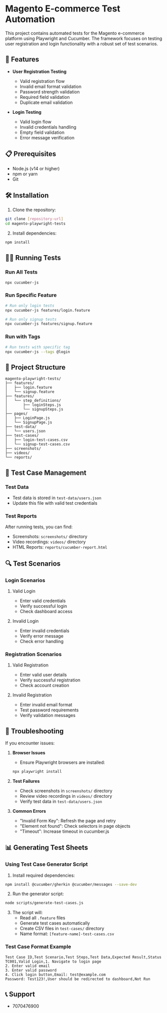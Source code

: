 # Magento E-commerce Test Automation

This project contains automated tests for the Magento e-commerce platform using Playwright and Cucumber. The framework focuses on testing user registration and login functionality with a robust set of test scenarios.

## 🚀 Features

- **User Registration Testing**

  - Valid registration flow
  - Invalid email format validation
  - Password strength validation
  - Required field validation
  - Duplicate email validation

- **Login Testing**
  - Valid login flow
  - Invalid credentials handling
  - Empty field validation
  - Error message verification

## 📋 Prerequisites

- Node.js (v14 or higher)
- npm or yarn
- Git

## 🛠️ Installation

1. Clone the repository:

```bash
git clone [repository-url]
cd magento-playwright-tests
```

2. Install dependencies:

```bash
npm install
```

## 🏃‍♂️ Running Tests

### Run All Tests

```bash
npx cucumber-js
```

### Run Specific Feature

```bash
# Run only login tests
npx cucumber-js features/login.feature

# Run only signup tests
npx cucumber-js features/signup.feature
```

### Run with Tags

```bash
# Run tests with specific tag
npx cucumber-js --tags @login
```

## 📁 Project Structure

```
magento-playwright-tests/
├── features/
│   ├── login.feature
│   └── signup.feature
├── features/
│   └── step_definitions/
│       ├── loginSteps.js
│       └── signupSteps.js
├── pages/
│   ├── LoginPage.js
│   └── SignupPage.js
├── test-data/
│   └── users.json
├── test-cases/
│   ├── login-test-cases.csv
│   └── signup-test-cases.csv
├── screenshots/
├── videos/
└── reports/
```

## 📝 Test Case Management

### Test Data

- Test data is stored in `test-data/users.json`
- Update this file with valid test credentials

### Test Reports

After running tests, you can find:

- Screenshots: `screenshots/` directory
- Video recordings: `videos/` directory
- HTML Reports: `reports/cucumber-report.html`

## 🔍 Test Scenarios

### Login Scenarios

1. Valid Login

   - Enter valid credentials
   - Verify successful login
   - Check dashboard access

2. Invalid Login
   - Enter invalid credentials
   - Verify error message
   - Check error handling

### Registration Scenarios

1. Valid Registration

   - Enter valid user details
   - Verify successful registration
   - Check account creation

2. Invalid Registration
   - Enter invalid email format
   - Test password requirements
   - Verify validation messages

## 🐛 Troubleshooting

If you encounter issues:

1. **Browser Issues**

   - Ensure Playwright browsers are installed:

   ```bash
   npx playwright install
   ```

2. **Test Failures**

   - Check screenshots in `screenshots/` directory
   - Review video recordings in `videos/` directory
   - Verify test data in `test-data/users.json`

3. **Common Errors**
   - "Invalid Form Key": Refresh the page and retry
   - "Element not found": Check selectors in page objects
   - "Timeout": Increase timeout in cucumber.js

## 📊 Generating Test Sheets

###  Using Test Case Generator Script

1. Install required dependencies:

```bash
npm install @cucumber/gherkin @cucumber/messages --save-dev
```

2. Run the generator script:

```bash
node scripts/generate-test-cases.js
```

3. The script will:
   - Read all `.feature` files
   - Generate test cases automatically
   - Create CSV files in `test-cases/` directory
   - Name format: `[feature-name]-test-cases.csv`

### Test Case Format Example

```csv
Test Case ID,Test Scenario,Test Steps,Test Data,Expected Result,Status
TC001,Valid Login,1. Navigate to login page
2. Enter valid email
3. Enter valid password
4. Click login button,Email: test@example.com
Password: Test123!,User should be redirected to dashboard,Not Run
```


## 📞 Support

- 7070476900

